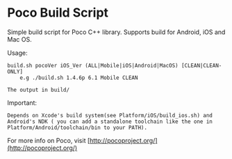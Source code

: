 Poco Build Script
=================

Simple build script for Poco C++ library. Supports build for Android, iOS and Mac OS.

Usage:

	build.sh pocoVer iOS_Ver (ALL|Mobile|iOS|Android|MacOS) [CLEAN|CLEAN-ONLY]
		e.g ./build.sh 1.4.6p 6.1 Mobile CLEAN 
		
	The output in build/

Important:
	
	Depends on Xcode's build system(see Platform/iOS/build_ios.sh) and Android's NDK ( you can add a standalone toolchain like the one in Platform/Android/toolchain/bin to your PATH).

For more info on Poco, visit [http://pocoproject.org/](http://pocoproject.org/)
